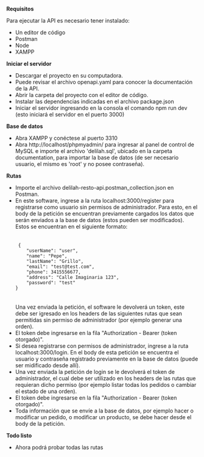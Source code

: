 
<strong>Requisitos</strong>

Para ejecutar la API es necesario tener instalado:
<ul>
<li>Un editor de código</li>
<li>Postman</li>
<li>Node</li> 
<li>XAMPP</li>
</ul>

<strong>Iniciar el servidor</strong>

<ul>
<li>Descargar el proyecto en su computadora.</li>
<li>Puede revisar el archivo openapi.yaml para conocer la documentación de la API.</li>
<li>Abrir la carpeta del proyecto con el editor de código.</li>
<li>Instalar las dependencias indicadas en el archivo package.json </li>
<li>Iniciar el servidor ingresando en la consola el comando
npm run dev (esto iniciará el servidor en el puerto 3000)</li>
</ul>

<strong>Base de datos</strong>
<ul>
<li>Abra XAMPP y conéctese al puerto 3310</li>
<li>Abra http://localhost/phpmyadmin/ para ingresar al panel de control de MySQL e importe el archivo 'delilah.sql', ubicado en la carpeta documentation, para importar la base de datos (de ser necesario usuario, el mismo es 'root' y no posee contraseña).</li>
</ul>

<strong>Rutas</strong>
<ul>
<li>Importe el archivo delilah-resto-api.postman_collection.json en Postman.</li>
<li>En este software, ingrese a la ruta localhost:3000/register para registrarse como usuario sin permisos de administrador. Para esto, en el body de la petición se encuentran previamente cargados los datos que serán enviados a la base de datos (estos pueden ser modificados). Estos se encuentran en el siguiente formato: 
<br> <br>
<code>
 {
    "userName": "user",
    "name": "Pepe",
    "lastName": "Grillo",
    "email": "test@test.com",
    "phone": 3415556677,
    "address": "Calle Imaginaria 123",
    "password": "test"
}
</code>
<br><br>
Una vez enviada la petición, el software le devolverá un token, este debe ser igresado en los headers de las siguientes rutas que sean permitidas sin permiso de administrador (por ejemplo generar una orden). 
<li> El token debe ingresarse en la fila "Authorization - Bearer (token otorgado)".
<br>
</li>
<li> Si desea registrarse con permisos de administrador, ingrese a la ruta localhost:3000/login. En el body de esta petición se encuentra el usuario y contraseña registrado previamente en la base de datos (puede ser midificado desde allí). </li>
<li> Una vez enviada la petición de login se le devolverá el token de administrador, el cual debe ser utilizado en los headers de las rutas que requieran dicho permiso (por ejemplo listar todas los pedidos o cambiar el estado de una orden). </li>
<li> El token debe ingresarse en la fila "Authorization - Bearer (token otorgado)".
<li> Toda información que se envíe a la base de datos, por ejemplo hacer o modificar un pedido, o modificar un producto, se debe hacer desde el body de la petición.</li>  
</ul>
<strong>Todo listo</strong>
<ul>
<li>Ahora podrá probar todas las rutas</li>
</ul>
